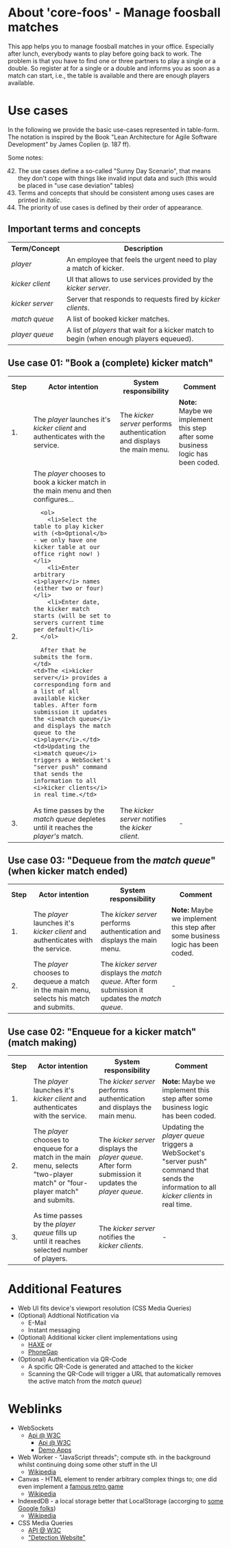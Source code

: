 # About 'core-foos' - Manage foosball matches

This app helps you to manage foosball matches in your office. Especially after lunch, everybody wants to play
before going back to work. The problem is that you have to find one or three partners to play a single or a double.
So register at <core-foos> for a single or a double and <core-foos> informs you as soon as a match can start, i.e., the
table is available and there are enough players available.

# Use cases

In the following we provide the basic use-cases represented in table-form. The notation is inspired by the Book "Lean Architecture for Agile Software Development" by James Coplien (p. 187 ff).

Some notes:

42. The use cases define a so-called "Sunny Day Scenario", that means they don't cope with things like invalid input data and such (this would be placed in "use case deviation" tables)
42. Terms and concepts that should be consistent among uses cases are printed in *italic*.
42. The priority of use cases is defined by their order of appearance.

## Important terms and concepts
<table>
  <tr>
    <th>Term/Concept</th>
    <th>Description</th>
  </tr>
  <tr>
    <td><i>player</i></td>
    <td>An employee that feels the urgent need to play a match of kicker.</td>
  </tr>
  <tr>
    <td><i>kicker client</i></td>
    <td>UI that allows to use services provided by the <i>kicker server</i>.</td>
  </tr>
  <tr>
    <td><i>kicker server</i></td>
    <td>Server that responds to requests fired by <i>kicker clients</i>.</td>
  </tr>
  <tr>
    <td><i>match queue</i></td>
    <td>A list of booked kicker matches.</td>
  </tr>
  <tr>
    <td><i>player queue</i></td>
    <td>A list of <i>players</i> that wait for a kicker match to begin (when enough players equeued).</td>
  </tr>
</table>

## Use case 01: "Book a (complete) kicker match"
<table>
  <tr>
    <th>Step</th>
    <th>Actor intention</th>
    <th>System responsibility</th>
    <th>Comment</th>
  </tr>
  <tr>
    <td>1.</td>
    <td>The <i>player</i> launches it's <i>kicker client</i> and authenticates with the service.</td>
    <td>The <i>kicker server</i> performs authentication and displays the main menu.</td>
    <td><b>Note:</b> Maybe we implement this step after some business logic has been coded.</td>
  </tr>
  <tr>
    <td>2.</td>
    <td>
      The <i>player</i> chooses to book a kicker match in the main menu and then configures...

      <ol>
        <li>Select the table to play kicker with (<b>Optional</b> - we only have one kicker table at our office right now! )</li>
        <li>Enter arbitrary <i>player</i> names (either two or four)</li>
        <li>Enter date, the kicker match starts (will be set to servers current time per default)</li>
      </ol>

      After that he submits the form.
    </td>
    <td>The <i>kicker server</i> provides a corresponding form and a list of all available kicker tables. After form submission it updates the <i>match queue</i> and displays the match queue to the <i>player</i>.</td>
    <td>Updating the <i>match queue</i> triggers a WebSocket's "server push" command that sends the information to all <i>kicker clients</i> in real time.</td>
  </tr>
  <tr>
    <td>3.</td>
    <td>As time passes by the <i>match queue</i> depletes until it reaches the <i>player's</i> match.</td>
    <td>The <i>kicker server</i> notifies the <i>kicker client</i>.</td>
    <td>-</td>
  </tr>
</table>

## Use case 03: "Dequeue from the *match queue*" (when kicker match ended)

<table>
  <tr>
    <th>Step</th>
    <th>Actor intention</th>
    <th>System responsibility</th>
    <th>Comment</th>
  </tr>
  <tr>
    <td>1.</td>
    <td>The <i>player</i> launches it's <i>kicker client</i> and authenticates with the service.</td>
    <td>The <i>kicker server</i> performs authentication and displays the main menu.</td>
    <td><b>Note:</b> Maybe we implement this step after some business logic has been coded.</td>
  </tr>
  <tr>
    <td>2.</td>
    <td>The <i>player</i> chooses to dequeue a match in the main menu, selects his match and submits.</td>
    <td>The <i>kicker server</i> displays the <i>match queue</i>.  After form submission it updates the <i>match queue</i>.
    <td>-</td>
  </tr>
</table>

## Use case 02: "Enqueue for a kicker match" (match making)

<table>
  <tr>
    <th>Step</th>
    <th>Actor intention</th>
    <th>System responsibility</th>
    <th>Comment</th>
  </tr>
  <tr>
    <td>1.</td>
    <td>The <i>player</i> launches it's <i>kicker client</i> and authenticates with the service.</td>
    <td>The <i>kicker server</i> performs authentication and displays the main menu.</td>
    <td><b>Note:</b> Maybe we implement this step after some business logic has been coded.</td>
  </tr>
  <tr>
    <td>2.</td>
    <td>The <i>player</i> chooses to enqueue for a match in the main menu, selects "two-player match" or "four-player match" and submits.</td>
    <td>The <i>kicker server</i> displays the <i>player queue</i>.  After form submission it updates the <i>player queue</i>.
    <td>Updating the <i>player queue</i> triggers a WebSocket's "server push" command that sends the information to all <i>kicker clients</i> in real time.</td>
  </tr>
  <tr>
    <td>3.</td>
    <td>As time passes by the <i>player queue</i> fills up until it reaches selected number of players.</td>
    <td>The <i>kicker server</i> notifies the <i>kicker clients</i>.</td>
    <td>-</td>
  </tr>
</table>

# Additional Features

* Web UI fits device's viewport resolution (CSS Media Queries)
* (Optional) Addtional Notification via
     * E-Mail
     * Instant messaging
* (Optional) Additional kicker client implementations using
     * [HAXE](http://haxe.org/) or
     * [PhoneGap](http://phonegap.com/start)
* (Optional) Authentication via QR-Code
     * A spcific QR-Code is generated and attached to the kicker
     * Scanning the QR-Code will trigger a URL that automatically removes the active match from the *match queue*)

# Weblinks

* WebSockets
     * [Api @ W3C](http://en.wikipedia.org/wiki/WebSocket)
          * [Api @ W3C](http://en.wikipedia.org/wiki/WebSocket)
          * [Demo Apps](http://www.websocket.org/demos.html)
* Web Worker - "JavaScript threads"; compute sth. in the background whilst continuing doing some other stuff in the UI
     * [Wikipedia](http://en.wikipedia.org/wiki/Web_worker)
* Canvas - HTML element to render arbitrary complex things to; one did even implement a [famous retro game](http://www.adityaravishankar.com/projects/games/command-and-conquer/)
     * [Wikipedia](http://en.wikipedia.org/wiki/Canvas_element)
* IndexedDB - a local storage better that LocalStorage (accorging to [some Google folks](http://www.golem.de/news/paul-kinlan-google-mitarbeiter-sagt-localstorage-api-den-kampf-an-1202-90093.html))
     * [Wikipedia](http://en.wikipedia.org/wiki/Indexed_Database_API)
* CSS Media Queries
     * [API @ W3C](http://www.w3.org/TR/css3-mediaqueries/)
     * ["Detection Website"](http://cssmediaqueries.com/)





